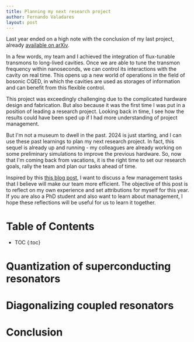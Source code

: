 ```yaml
---
title: Planning my next research project
author: Fernando Valadares
layout: post
---
```


Last year ended on a high note with the conclusion of my last project, already [available on arXiv](https://arxiv.org/pdf/2312.14665.pdf). 

In a few words, my team and I achieved the integration of flux-tunable transmons to long-lived cavities. Once we are able to tune the transmon frequency within nanoseconds, 
we can control its interactions with the cavity on real time. This opens up a new world of operations in the field of bosonic CQED, in which the cavities are used as storages of information
and can benefit from this flexible control.

This project was exceedingly challenging due to the complicated hardware design and fabrication. But also because it was the first time I was put in a position of leading a research project. 
Looking back in time, I see how the results could have been sped up if I had more understanding of project management.

But I'm not a museum to dwell in the past. 2024 is just starting, and I can use these past learnings to plan my next research project. In fact, this sequel is already up and running - my 
colleagues are already working on some preliminary simulations to improve the previous hardware. So, now that I'm coming back from vacations, it is the right time to set
our research goals, rally the team and plan our tasks ahead of time. 

Inspired by this [this blog post](https://www.projectmanager.com/blog/project-management-skills), I want to discuss a few management tasks that I believe will make our team more efficient.
The objective of this post is to reflect on my own experience and set attributions for myself for this year. If you are also a PhD student and also want to learn about management, I hope 
these reflections will be useful for us to learn it together. 

# Table of Contents
* TOC
{:toc}

# Quantization of superconducting resonators

# Diagonalizing coupled resonators

# Conclusion
